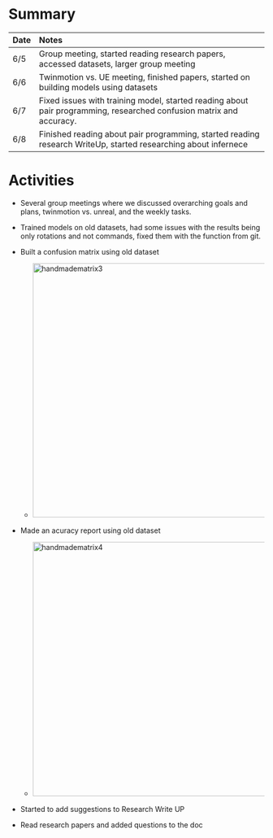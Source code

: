 # Summary

| Date   | Notes
| :----- | :-------------------------------
| 6/5  | Group meeting, started reading research papers, accessed datasets, larger group meeting
| 6/6  | Twinmotion vs. UE meeting, finished papers, started on building models using datasets
| 6/7  | Fixed issues with training model, started reading about pair programming, researched confusion matrix and accuracy. 
| 6/8  | Finished reading about pair programming, started reading research WriteUp, started researching about infernece 


# Activities
* Several group meetings where we discussed overarching goals and plans, twinmotion vs. unreal, and the weekly tasks. 

* Trained models on old datasets, had some issues with the results being only rotations and not commands, fixed them with the function from git. 

* Built a confusion matrix using old dataset

    * <img width="500" alt="handmadematrix3" src="https://github.com/daisy-abbott/weekly-update/assets/112681549/24d6ac2e-f69c-4da5-bf39-1ab67116b758">

* Made an acuracy report using old dataset

    * <img width="500" alt="handmadematrix4" src="https://github.com/daisy-abbott/weekly-update/assets/112681549/9d394290-6189-468e-85dc-94e4f8470826">

* Started to add suggestions to Research Write UP

* Read research papers and added questions to the doc
